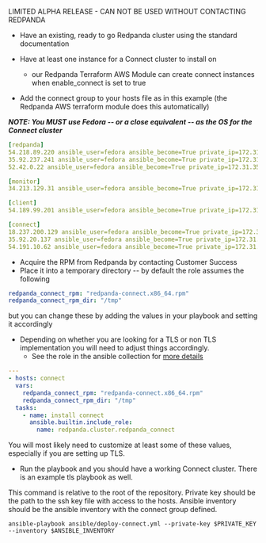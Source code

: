 LIMITED ALPHA RELEASE - CAN NOT BE USED WITHOUT CONTACTING REDPANDA

* Have an existing, ready to go Redpanda cluster using the standard documentation 
* Have at least one instance for a Connect cluster to install on
  * our Redpanda Terraform AWS Module can create connect instances when enable_connect is set to true

* Add the connect group to your hosts file as in this example (the Redpanda AWS terraform module does this automatically)

***NOTE: You MUST use Fedora -- or a close equivalent -- as the OS for the Connect cluster***

```yaml
[redpanda]
54.218.89.220 ansible_user=fedora ansible_become=True private_ip=172.31.37.199
35.92.237.241 ansible_user=fedora ansible_become=True private_ip=172.31.45.22
52.42.0.22 ansible_user=fedora ansible_become=True private_ip=172.31.35.172

[monitor]
34.213.129.31 ansible_user=fedora ansible_become=True private_ip=172.31.5.102

[client]
54.189.99.201 ansible_user=fedora ansible_become=True private_ip=172.31.5.5 id=0

[connect]
18.237.200.129 ansible_user=fedora ansible_become=True private_ip=172.31.12.72 id=0
35.92.20.137 ansible_user=fedora ansible_become=True private_ip=172.31.8.120 id=1
54.191.10.62 ansible_user=fedora ansible_become=True private_ip=172.31.8.167 id=2
```
* Acquire the RPM from Redpanda by contacting Customer Success
* Place it into a temporary directory -- by default the role assumes the following

```yaml
redpanda_connect_rpm: "redpanda-connect.x86_64.rpm"
redpanda_connect_rpm_dir: "/tmp"
```

but you can change these by adding the values in your playbook and setting it accordingly

* Depending on whether you are looking for a TLS or non TLS implementation you will need to adjust things accordingly. 
  * See the role in the ansible collection for [more details](https://github.com/redpanda-data/redpanda-ansible-collection/tree/main/roles) 

```yaml
---
- hosts: connect
  vars:
    redpanda_connect_rpm: "redpanda-connect.x86_64.rpm"
    redpanda_connect_rpm_dir: "/tmp"
  tasks:
    - name: install connect
      ansible.builtin.include_role:
        name: redpanda.cluster.redpanda_connect
```

You will most likely need to customize at least some of these values, especially if you are setting up TLS.

* Run the playbook and you should have a working Connect cluster. There is an example tls playbook as well.

This command is relative to the root of the repository. Private key should be the path to the ssh key file with access to the hosts. Ansible inventory should be the ansible inventory with the connect group defined.
```shell
ansible-playbook ansible/deploy-connect.yml --private-key $PRIVATE_KEY --inventory $ANSIBLE_INVENTORY
```
